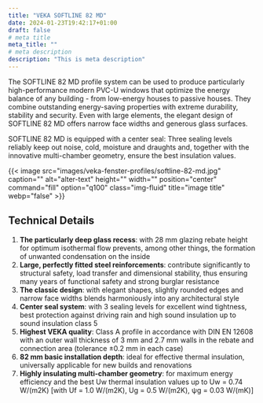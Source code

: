 ```yaml
---
title: "VEKA SOFTLINE 82 MD"
date: 2024-01-23T19:42:17+01:00
draft: false
# meta title
meta_title: ""
# meta description
description: "This is meta description"
---
```

The SOFTLINE 82 MD profile system can be used to produce particularly high-performance modern PVC-U windows that optimize the energy balance of any building - from low-energy houses to passive houses. They combine outstanding energy-saving properties with extreme durability, stability and security. Even with large elements, the elegant design of SOFTLINE 82 MD offers narrow face widths and generous glass surfaces.

SOFTLINE 82 MD is equipped with a center seal: Three sealing levels reliably keep out noise, cold, moisture and draughts and, together with the innovative multi-chamber geometry, ensure the best insulation values.

{{< image src="images/veka-fenster-profiles/softline-82-md.jpg" caption="" alt="alter-text" height="" width="" position="center" command="fill" option="q100" class="img-fluid" title="image title"  webp="false" >}}

## Technical Details

1. **The particularly deep glass recess**: with 28 mm glazing rebate height for optimum isothermal flow prevents, among other things, the formation of unwanted condensation on the inside
2. **Large, perfectly fitted steel reinforcements**: contribute significantly to structural safety, load transfer and dimensional stability, thus ensuring many years of functional safety and strong burglar resistance
3. **The classic design**: with elegant shapes, slightly rounded edges and narrow face widths blends harmoniously into any architectural style
4. **Center seal system**: with 3 sealing levels for excellent wind tightness, best protection against driving rain and high sound insulation up to sound insulation class 5
5. **Highest VEKA quality**: Class A profile in accordance with DIN EN 12608 with an outer wall thickness of 3 mm and 2.7 mm walls in the rebate and connection area (tolerance ±0.2 mm in each case)
6. **82 mm basic installation depth**: ideal for effective thermal insulation, universally applicable for new builds and renovations
7. **Highly insulating multi-chamber geometry**: for maximum energy efficiency and the best Uw thermal insulation values up to Uw = 0.74 W/(m2K) [with Uf = 1.0 W/(m2K), Ug = 0.5 W/(m2K), ψg = 0.03 W/(mK)]

